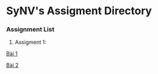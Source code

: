 # SyNV's Assigment Directory

### Assignment List

1. Assigment 1: 

[Bài 1](https://github.com/FASTTRACKSE/FFSE1704_LP3/blob/master/Assignments/SyNV/bai1.php)

[Bài 2](https://github.com/FASTTRACKSE/FFSE1704_LP3/blob/master/Assignments/SyNV/bai2.php)
